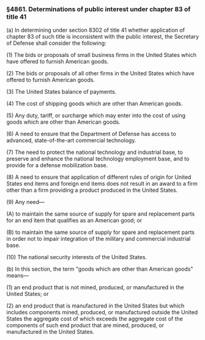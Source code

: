 ### §4861. Determinations of public interest under chapter 83 of title 41 ###

(a) In determining under section 8302 of title 41 whether application of chapter 83 of such title is inconsistent with the public interest, the Secretary of Defense shall consider the following:

(1) The bids or proposals of small business firms in the United States which have offered to furnish American goods.

(2) The bids or proposals of all other firms in the United States which have offered to furnish American goods.

(3) The United States balance of payments.

(4) The cost of shipping goods which are other than American goods.

(5) Any duty, tariff, or surcharge which may enter into the cost of using goods which are other than American goods.

(6) A need to ensure that the Department of Defense has access to advanced, state-of-the-art commercial technology.

(7) The need to protect the national technology and industrial base, to preserve and enhance the national technology employment base, and to provide for a defense mobilization base.

(8) A need to ensure that application of different rules of origin for United States end items and foreign end items does not result in an award to a firm other than a firm providing a product produced in the United States.

(9) Any need—

(A) to maintain the same source of supply for spare and replacement parts for an end item that qualifies as an American good; or

(B) to maintain the same source of supply for spare and replacement parts in order not to impair integration of the military and commercial industrial base.

(10) The national security interests of the United States.

(b) In this section, the term "goods which are other than American goods" means—

(1) an end product that is not mined, produced, or manufactured in the United States; or

(2) an end product that is manufactured in the United States but which includes components mined, produced, or manufactured outside the United States the aggregate cost of which exceeds the aggregate cost of the components of such end product that are mined, produced, or manufactured in the United States.